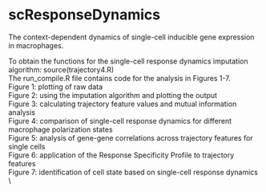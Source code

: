 # scResponseDynamics
The context-dependent dynamics of single-cell inducible gene expression in macrophages.

To obtain the functions for the single-cell response dynamics imputation algorithm: source(trajectory4.R) \
The run_compile.R file contains code for the analysis in Figures 1-7. \
Figure 1: plotting of raw data \
Figure 2: using the imputation algorithm and plotting the output \
Figure 3: calculating trajectory feature values and mutual information analysis \
Figure 4: comparison of single-cell response dynamics for different macrophage polarization states \
Figure 5: analysis of gene-gene correlations across trajectory features for single cells \
Figure 6: application of the Response Specificity Profile to trajectory features \
Figure 7: identification of cell state based on single-cell response dynamics \